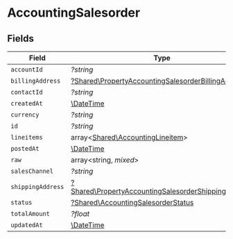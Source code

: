 # AccountingSalesorder


## Fields

| Field                                                                                                                     | Type                                                                                                                      | Required                                                                                                                  | Description                                                                                                               |
| ------------------------------------------------------------------------------------------------------------------------- | ------------------------------------------------------------------------------------------------------------------------- | ------------------------------------------------------------------------------------------------------------------------- | ------------------------------------------------------------------------------------------------------------------------- |
| `accountId`                                                                                                               | *?string*                                                                                                                 | :heavy_minus_sign:                                                                                                        | N/A                                                                                                                       |
| `billingAddress`                                                                                                          | [?Shared\PropertyAccountingSalesorderBillingAddress](../../Models/Shared/PropertyAccountingSalesorderBillingAddress.md)   | :heavy_minus_sign:                                                                                                        | N/A                                                                                                                       |
| `contactId`                                                                                                               | *?string*                                                                                                                 | :heavy_minus_sign:                                                                                                        | N/A                                                                                                                       |
| `createdAt`                                                                                                               | [\DateTime](https://www.php.net/manual/en/class.datetime.php)                                                             | :heavy_minus_sign:                                                                                                        | N/A                                                                                                                       |
| `currency`                                                                                                                | *?string*                                                                                                                 | :heavy_minus_sign:                                                                                                        | N/A                                                                                                                       |
| `id`                                                                                                                      | *?string*                                                                                                                 | :heavy_minus_sign:                                                                                                        | N/A                                                                                                                       |
| `lineitems`                                                                                                               | array<[Shared\AccountingLineitem](../../Models/Shared/AccountingLineitem.md)>                                             | :heavy_minus_sign:                                                                                                        | N/A                                                                                                                       |
| `postedAt`                                                                                                                | [\DateTime](https://www.php.net/manual/en/class.datetime.php)                                                             | :heavy_minus_sign:                                                                                                        | N/A                                                                                                                       |
| `raw`                                                                                                                     | array<string, *mixed*>                                                                                                    | :heavy_minus_sign:                                                                                                        | N/A                                                                                                                       |
| `salesChannel`                                                                                                            | *?string*                                                                                                                 | :heavy_minus_sign:                                                                                                        | N/A                                                                                                                       |
| `shippingAddress`                                                                                                         | [?Shared\PropertyAccountingSalesorderShippingAddress](../../Models/Shared/PropertyAccountingSalesorderShippingAddress.md) | :heavy_minus_sign:                                                                                                        | N/A                                                                                                                       |
| `status`                                                                                                                  | [?Shared\AccountingSalesorderStatus](../../Models/Shared/AccountingSalesorderStatus.md)                                   | :heavy_minus_sign:                                                                                                        | N/A                                                                                                                       |
| `totalAmount`                                                                                                             | *?float*                                                                                                                  | :heavy_minus_sign:                                                                                                        | N/A                                                                                                                       |
| `updatedAt`                                                                                                               | [\DateTime](https://www.php.net/manual/en/class.datetime.php)                                                             | :heavy_minus_sign:                                                                                                        | N/A                                                                                                                       |